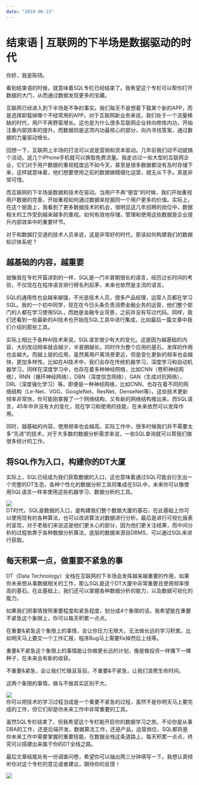 ```yaml
---
date: "2019-06-23"
---  
```

      
# 结束语 | 互联网的下半场是数据驱动的时代
你好，我是陈旸。

看到结束语的时候，就意味着SQL专栏已经结束了。我希望这个专栏可以帮你打开数据的大门，从而通过数据发现更多的宝藏。

互联网已经进入到下半场是不争的事实。我们每天不是想着下载某个新的APP，而是选择卸载掉哪个不经常用的APP。对于互联网新业务来说，我们处于一个流量稀缺的时代，用户不再野蛮增长。这也是为什么很多互联网企业转向修炼内功，开始注重内部效率的提升。而数据则是这项内功最核心的部分，向内寻找答案，通过数据的力量驱动增长。

回想一下，互联网上半场的打法可以说是营销和资本驱动。几年前我们动不动就搞个活动，送几个iPhone手机就可以换取免费流量。我走访过一些大型的互联网企业，它们对于用户数据的重视程度远不如今天，甚至是很多数据都没有及时存储下来，这样就意味着，他们想要使用之前的数据做精细化运营，就无从下手。真是非常可惜。

而互联网的下半场是数据和技术在驱动。当用户不再“便宜”的时候，我们开始重视用户数据的完善，开始重视如何通过数据来挖掘同一个用户更多的价值。实际上，在这个层面上，我看到了更多数据技术的机会，很明显这几年招聘的岗位中，数据相关的工作受到越来越多的重视。如何有效地存储，管理和使用这些数据是企业提升内部效率中的重要环节。

<!-- [[[read_end]]] -->

对于和数据打交道的技术人员来说，这是非常好的时代，那该如何构建我们的数据知识体系呢？

## 越基础的内容，越重要

就像我在专栏开篇讲到的一样，SQL是一门半衰期很长的语言，经历过长时间的考验，不仅现在在程序语言排行榜名列前茅，未来也依然是主流的语言。

SQL的通用性也会越来越强，不光是技术人员，很多产品经理，运营人员都在学习SQL。我的一个初中同学，现在在今日头条负责消费金融业务的运营，他们整个部门的人都在学习使用SQL，而她是金融专业背景，之前并没有写过代码。同样，我们还看到一些最新的AI技术也开始在SQL工具中进行集成，比如最后一篇文章中我们介绍的那些工具。

实际上相比于各种AI技术来说，SQL语言很少有大的变化。这是因为越基础的内容，大的改动频率就会越少，半衰期越长。同时作为整个应用的基石，发挥的作用也会越大。而越上层的应用，虽然离用户离场景更近，但是变化更新的频率也会越快，更加多样性。比如在AI技术中，我们会存在传统机器学习，深度学习和自动机器学习，同样在深度学习中，也存在着多种神经网络，比如CNN（卷积神经网络），RNN（循环神经网络），DBN（深度信念网络），GAN（生成对抗网络），DRL（深度强化学习）等。即便是一种神经网络，比如CNN，也存在着不同的网络结构（Le-Net、VGG、GoogleNet、ResNet、DenseNet等）。这些技术更新频率非常快，你可能刚掌握了一个网络结构，又有新的网络结构推出来。而SQL语言，45年中并没有大的变化，现在学习和使用的技能，在未来依然可以发挥作用。

同时，越基础的内容，使用频率也会越高。实际工作中，很多时候我们并不需要太多“先进”的技术，对于大多数的数据分析需求来说，一些SQL查询就可以帮我们做很多统计的工作。

## 将SQL作为入口，构建你的DT大厦

实际上，SQL已经成为我们获取数据的入口，这也意味着通过SQL可能会衍生出一个完整的DT生态，各种个性化的数据分析工具将集成在SQL中，未来你可以像使用SQL语言一样来使用这些机器学习、数据分析的工具。

![](/images/sql必知必会/06.结束语/resourceimage5cd25c5e5554a920d0d8dc28e19de98f38d2.jpg)  
DT时代，SQL是数据的入口，是构建我们整个数据大厦的基石，在此基础上你可以使用现有的各种算法，也可以改进算法对数据进行分析。最后是进行可视化报表的呈现，对于老板们来说这是他们更关心的部分，因为他们更关注结果，而中间分析的过程依靠于各种数据分析算法，底层的数据来源自DBMS，可以通过SQL来进行获取。

## 每天积累一点，做重要不紧急的事

DT（Data Technology）全栈在互联网的下半场会发挥越来越重要的作用，如果你未来想从事数据相关的工作，那么SQL是这个DT大厦中非常重要且使用频率很高的基石。在此基础上，我们还可以掌握各种数据分析的能力，以及数据可视化的能力。

如果我们把事情按照重要程度和紧急程度，划分成4个象限的话，我希望能在重要不紧急这个象限上，你可以每天积累一点点。

在重要\&紧急这个象限上的事情，会让你压力无限大，无法做长远的学习积累。比如明天马上要交一个工作汇报，程序Bug马上需要fix掉然后上线等。

重要\&不紧急这个象限上的事情能让你做更长远的计划，像是做投资一样播下一棵种子，在未来会有新的收获。

不重要\&紧急，会让我们忙碌且盲目。不重要\&不紧急，让我们浪费生命时间。

这两个象限的事情，做与不做其实区别不大。

![](/images/sql必知必会/06.结束语/resourceimage8d898d46e94b7a91c833166ed6ec2449ef89.jpg)  
你可以把技术的学习过程当成是一个重要不紧急的过程，虽然不是你明天马上要完成的工作，但它们却是你未来工作中非常重要的工具。

虽然SQL专栏结束了，但我希望这个专栏能开启你的数据学习之旅。不论你是从事DBA的工作，还是后端开发，数据算法工作，还是产品，运营岗位，SQL都将是你未来工作中需要掌握的重要技能，在数据全栈这条道路上，每天积累一点点，终究可以搭建出来属于你的DT全栈之路。

最后文章结尾处有一份调查问卷，希望你可以抽出两三分钟填写一下。我想认真倾听你对这个专栏的意见或者建议，期待你的反馈！

[![](/images/sql必知必会/06.结束语/resourceimage9b559b4057e800f2d3c7651ccb0f8d315f55.jpg)](https://jinshuju.net/f/us79Xh)
